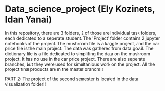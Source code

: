 # Data_science_project (Ely Kozinets, Idan Yanai)
In this repository, there are 3 folders, 2 of those are Individual task folders, each dedicated to a seperate student.
The 'Project' folder contains 2 jupyter notebooks of the project. The mushroom file is a kaggle project, and the car price file is the main project. The data was gathered from data.gov.il.
The dictionary file is a file dedicated to simplifing the data on the mushroom project. It has no use in the car price project.
There are also seperate branches, but they were used for simultanious work on the project. 
All the project final products are in the master branch!!!

PART 2:
The project of the second semester is located in the data visualization folder!!
